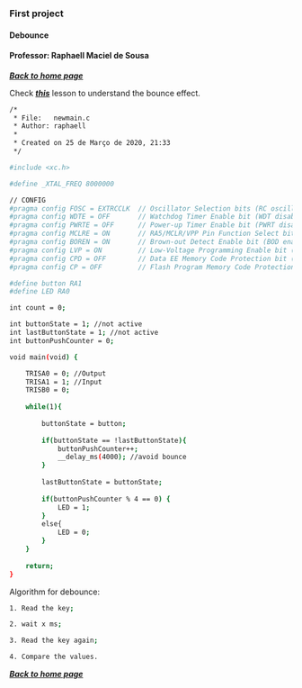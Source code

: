 ### First project

#### Debounce

#### Professor: Raphaell Maciel de Sousa


**[*Back to home page*](https://github.com/raphaellmsousa/microcontrollers)**  

Check **[*this*](https://www.youtube.com/watch?v=yb8Qf0C0Ozc)** lesson to understand the bounce effect.

```sh
/*
 * File:   newmain.c
 * Author: raphaell
 *
 * Created on 25 de Março de 2020, 21:33
 */

#include <xc.h>

#define _XTAL_FREQ 8000000

// CONFIG
#pragma config FOSC = EXTRCCLK  // Oscillator Selection bits (RC oscillator: CLKOUT function on RA6/OSC2/CLKOUT pin, Resistor and Capacitor on RA7/OSC1/CLKIN)
#pragma config WDTE = OFF       // Watchdog Timer Enable bit (WDT disabled)
#pragma config PWRTE = OFF      // Power-up Timer Enable bit (PWRT disabled)
#pragma config MCLRE = ON       // RA5/MCLR/VPP Pin Function Select bit (RA5/MCLR/VPP pin function is MCLR)
#pragma config BOREN = ON       // Brown-out Detect Enable bit (BOD enabled)
#pragma config LVP = ON         // Low-Voltage Programming Enable bit (RB4/PGM pin has PGM function, low-voltage programming enabled)
#pragma config CPD = OFF        // Data EE Memory Code Protection bit (Data memory code protection off)
#pragma config CP = OFF         // Flash Program Memory Code Protection bit (Code protection off)

#define button RA1 
#define LED RA0

int count = 0;

int buttonState = 1; //not active
int lastButtonState = 1; //not active
int buttonPushCounter = 0;

void main(void) {

    TRISA0 = 0; //Output
    TRISA1 = 1; //Input   
    TRISB0 = 0;
    
    while(1){    
        
        buttonState = button;
        
        if(buttonState == !lastButtonState){
            buttonPushCounter++;
            __delay_ms(4000); //avoid bounce
        }       
       
        lastButtonState = buttonState;
    
        if(buttonPushCounter % 4 == 0) {
            LED = 1;
        } 
        else{
            LED = 0;
        }
    }
    
    return;
}
```

Algorithm for debounce:

```sh
1. Read the key;

2. wait x ms;

3. Read the key again;

4. Compare the values.

```

**[*Back to home page*](https://github.com/raphaellmsousa/microcontrollers)**  


